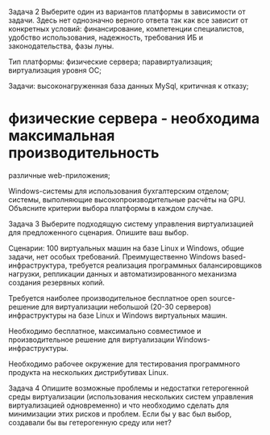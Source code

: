 Задача 2
Выберите один из вариантов платформы в зависимости от задачи. Здесь нет однозначно верного ответа так как все зависит от конкретных условий: финансирование, компетенции специалистов, удобство использования, надежность, требования ИБ и законодательства, фазы луны.

Тип платформы:
физические сервера;
паравиртуализация;
виртуализация уровня ОС;

Задачи:
высоконагруженная база данных MySql, критичная к отказу;
  # физические сервера - необходима максимальная производительность
различные web-приложения;
  
Windows-системы для использования бухгалтерским отделом;
системы, выполняющие высокопроизводительные расчёты на GPU.
Объясните критерии выбора платформы в каждом случае.


Задача 3
Выберите подходящую систему управления виртуализацией для предложенного сценария. Опишите ваш выбор.

Сценарии:
100 виртуальных машин на базе Linux и Windows, общие задачи, нет особых требований. Преимущественно Windows based-инфраструктура, требуется реализация программных балансировщиков нагрузки, репликации данных и автоматизированного механизма создания резервных копий.

Требуется наиболее производительное бесплатное open source-решение для виртуализации небольшой (20-30 серверов) инфраструктуры на базе Linux и Windows виртуальных машин.

Необходимо бесплатное, максимально совместимое и производительное решение для виртуализации Windows-инфраструктуры.

Необходимо рабочее окружение для тестирования программного продукта на нескольких дистрибутивах Linux.


Задача 4
Опишите возможные проблемы и недостатки гетерогенной среды виртуализации (использования нескольких систем управления виртуализацией одновременно) и что необходимо сделать для минимизации этих рисков и проблем. Если бы у вас был выбор, создавали бы вы гетерогенную среду или нет?
